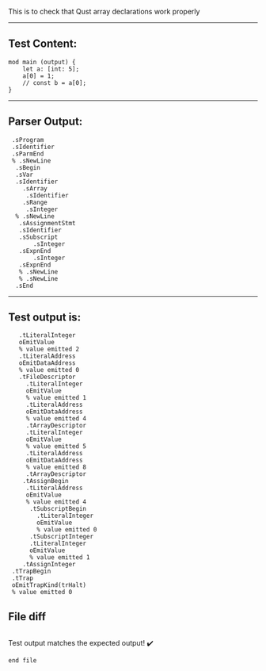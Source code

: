 This is to check that Qust array declarations work properly

-------------------------


Test Content: 
-------------------------
```
mod main (output) { 
    let a: [int: 5];
    a[0] = 1;
    // const b = a[0];
}
```
------------------------


Parser Output: 
-------------------------
```
 .sProgram
 .sIdentifier
 .sParmEnd
 % .sNewLine
  .sBegin
  .sVar
  .sIdentifier
    .sArray
     .sIdentifier
    .sRange
     .sInteger
  % .sNewLine
   .sAssignmentStmt
   .sIdentifier
   .sSubscript
       .sInteger
   .sExpnEnd
       .sInteger
   .sExpnEnd
   % .sNewLine
   % .sNewLine
  .sEnd

```
------------------------

Test output is: 
-------------------------
```
   .tLiteralInteger
   oEmitValue
   % value emitted 2
   .tLiteralAddress
   oEmitDataAddress
   % value emitted 0
   .tFileDescriptor
     .tLiteralInteger
     oEmitValue
     % value emitted 1
     .tLiteralAddress
     oEmitDataAddress
     % value emitted 4
     .tArrayDescriptor
     .tLiteralInteger
     oEmitValue
     % value emitted 5
     .tLiteralAddress
     oEmitDataAddress
     % value emitted 8
     .tArrayDescriptor
    .tAssignBegin
     .tLiteralAddress
     oEmitValue
     % value emitted 4
      .tSubscriptBegin
        .tLiteralInteger
        oEmitValue
        % value emitted 0
      .tSubscriptInteger
      .tLiteralInteger
      oEmitValue
      % value emitted 1
    .tAssignInteger
 .tTrapBegin
 .tTrap
 oEmitTrapKind(trHalt)
 % value emitted 0

```



File diff
-------------------------
```diff

```
Test output matches the expected output! :heavy_check_mark:

```
end file
